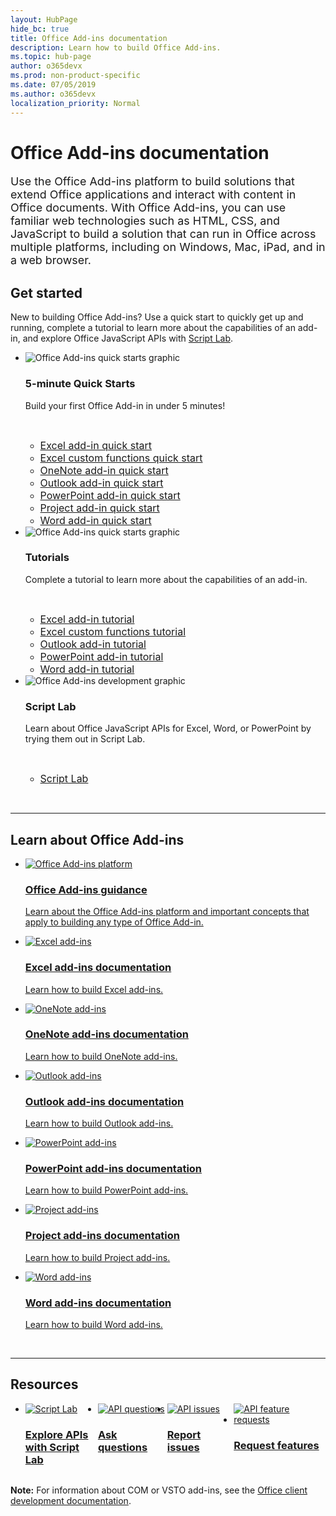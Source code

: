 ```yaml
---
layout: HubPage
hide_bc: true
title: Office Add-ins documentation
description: Learn how to build Office Add-ins.
ms.topic: hub-page
author: o365devx
ms.prod: non-product-specific
ms.date: 07/05/2019
ms.author: o365devx
localization_priority: Normal
---
```


<div id="main" class="v2">
    <div class="container">
        <h1>Office Add-ins documentation</h1>
        <p style="font-size: 1.12rem;margin-bottom: 1rem;">Use the Office Add-ins platform to build solutions that extend Office applications and interact with content in Office documents. With Office Add-ins, you can use familiar web technologies such as HTML, CSS, and JavaScript to build a solution that can run in Office across multiple platforms, including on Windows, Mac, iPad, and in a web browser.</p>
        <h2>Get started</h2>
        <p>New to building Office Add-ins? Use a quick start to quickly get up and running, complete a tutorial to learn more about the capabilities of an add-in, and explore Office JavaScript APIs with <a href="overview/explore-with-script-lab.md">Script Lab</a>.</p>
        <ul class="cardsK cols cols3">
            <li>
                <div class="cardSize">
                    <div class="cardPadding">
                        <div class="card">
                            <div class="cardImageOuter">
                                <div class="cardImage bgdAccent1">
                                    <img src="images/index-landing-page/get-started.svg" alt="Office Add-ins quick starts graphic" data-linktype="external" class="x-hidden-focus"/>
                                </div>
                            </div>
                            <div class="cardText">
                                <h3>5-minute Quick Starts</h3>
                                <p>Build your first Office Add-in in under 5 minutes!</p>
                                <br/>
                                <ul class="noBullet">
                                    <li><a class="barLink" style="font-size: 1rem;" href="quickstarts/excel-quickstart-jquery.md">Excel add-in quick start</a></li>
                                    <li><a class="barLink" style="font-size: 1rem;" href="quickstarts/excel-custom-functions-quickstart.md">Excel custom functions quick start</a></li>
                                    <li><a class="barLink" style="font-size: 1rem;" href="quickstarts/onenote-quickstart.md">OneNote add-in quick start</a></li>
                                    <li><a class="barLink" style="font-size: 1rem;" href="/outlook/add-ins/quick-start?context=office/dev/add-ins/context">Outlook add-in quick start</a></li>
                                    <li><a class="barLink" style="font-size: 1rem;" href="quickstarts/powerpoint-quickstart.md">PowerPoint add-in quick start</a></li>
                                    <li><a class="barLink" style="font-size: 1rem;" href="quickstarts/project-quickstart.md">Project add-in quick start</a></li>
                                    <li><a class="barLink" style="font-size: 1rem;" href="quickstarts/word-quickstart.md">Word add-in quick start</a></li>
                                </ul>
                            </div>
                        </div>
                    </div>
                </div>
            </li>
            <li>
                <div class="cardSize">
                    <div class="cardPadding">
                        <div class="card">
                            <div class="cardImageOuter">
                                <div class="cardImage bgdAccent1">
                                    <img src="images/index-landing-page/get-started-2.svg" alt="Office Add-ins quick starts graphic" data-linktype="external" class="x-hidden-focus"/>
                                </div>
                            </div>
                            <div class="cardText">
                                <h3>Tutorials</h3>
                                <p>Complete a tutorial to learn more about the capabilities of an add-in.</p>
                                <br/>
                                <ul class="noBullet">
                                    <li><a class="barLink" style="font-size: 1rem;" href="tutorials/excel-tutorial.md">Excel add-in tutorial</a></li>
                                    <li><a class="barLink" style="font-size: 1rem;" href="tutorials/excel-tutorial-create-custom-functions.md">Excel custom functions tutorial</a></li>
                                    <li><a class="barLink" style="font-size: 1rem;" href="/outlook/add-ins/addin-tutorial?context=office/dev/add-ins/context">Outlook add-in tutorial </a></li>
                                    <li><a class="barLink" style="font-size: 1rem;" href="tutorials/powerpoint-tutorial.md">PowerPoint add-in tutorial </a></li>
                                    <li><a class="barLink" style="font-size: 1rem;" href="tutorials/word-tutorial.md">Word add-in tutorial </a></li>
                                </ul>
                            </div>
                        </div>
                    </div>
                </div>
            </li>
            <li>
                <div class="cardSize">
                    <div class="cardPadding">
                        <div class="card">
                            <div class="cardImageOuter">
                                <div class="cardImage bgdAccent1">
                                    <img src="images/index-landing-page/monitor-with-code.svg" alt="Office Add-ins development graphic" data-linktype="external" class="x-hidden-focus"/>
                                </div>
                            </div>
                            <div class="cardText">
                                <h3>Script Lab</h3>
                                <p>Learn about Office JavaScript APIs for Excel, Word, or PowerPoint by trying them out in Script Lab.</p>
                                <br/>
                                <ul class="noBullet">
                                    <li><a class="barLink" style="font-size: 1rem;" href="overview/explore-with-script-lab.md">Script Lab</a></li>
                                </ul>
                            </div>
                        </div>
                    </div>
                </div>
            </li>
        </ul>
        <br/>
        <hr/>
        <h2>Learn about Office Add-ins</h2>
        <ul class="cardsM cols cols1">
            <li>
                <a class="card x-hidden-focus" href="overview/index.md">
                    <div class="cardImageOuter">
                        <div class="cardImage">
                            <img src="images/index/blocks.svg" alt="Office Add-ins platform" />
                        </div>
                    </div>
                    <div class="cardText">
                        <h3>Office Add-ins guidance</h3>
                        <p>Learn about the Office Add-ins platform and important concepts that apply to building any type of Office Add-in.</p>
                    </div>
                </a>
            </li>
        </ul>
        <ul class="cardsM cols cols3">
            <li>
                <a class="card x-hidden-focus" href="excel/index.md">
                <div class="cardImageOuter">
                    <div class="cardImage">
                        <img src="images/index/logo-excel.svg" alt="Excel add-ins" />
                    </div>
                </div>
                <div class="cardText">
                    <h3>Excel add-ins documentation</h3>
                    <p>Learn how to build Excel add-ins.</p>
                </div>
                </a>
            </li>
            <li>
                <a class="card x-hidden-focus" href="onenote/index.md">
                <div class="cardImageOuter">
                    <div class="cardImage">
                        <img src="images/index/logo-onenote.svg" alt="OneNote add-ins" />
                    </div>
                </div>
                <div class="cardText">
                    <h3>OneNote add-ins documentation</h3>
                    <p>Learn how to build OneNote add-ins.</p>
                </div>
                </a>
            </li>
            <li>
                <a class="card x-hidden-focus" href="outlook/index.md">
                <div class="cardImageOuter">
                    <div class="cardImage">
                        <img src="images/index/logo-outlook.svg" alt="Outlook add-ins" />
                    </div>
                </div>
                <div class="cardText">
                    <h3>Outlook add-ins documentation</h3>
                    <p>Learn how to build Outlook add-ins.</p>
                </div>
                </a>
            </li>
            <li>
                <a class="card x-hidden-focus" href="powerpoint/index.md">
                <div class="cardImageOuter">
                    <div class="cardImage">
                        <img src="images/index/logo-powerpoint.svg" alt="PowerPoint add-ins" />
                    </div>
                </div>
                <div class="cardText">
                    <h3>PowerPoint add-ins documentation</h3>
                    <p>Learn how to build PowerPoint add-ins.</p>
                </div>
                </a>
            </li>
            <li>
                <a class="card x-hidden-focus" href="project/index.md">
                <div class="cardImageOuter">
                    <div class="cardImage">
                        <img src="images/index/logo-project-server.svg" alt="Project add-ins" />
                    </div>
                </div>
                <div class="cardText">
                    <h3>Project add-ins documentation</h3>
                    <p>Learn how to build Project add-ins.</p>
                </div>
                </a>
            </li>
            <li>
                <a class="card x-hidden-focus" href="word/index.md">
                <div class="cardImageOuter">
                    <div class="cardImage">
                        <img src="images/index/logo-word.svg" alt="Word add-ins" />
                    </div>
                </div>
                <div class="cardText">
                    <h3>Word add-ins documentation</h3>
                    <p>Learn how to build Word add-ins.</p>
                </div>
                </a>
            </li>
        </ul>
        <br/>
        <hr/>
        <h2>Resources</h2>
        <ul class="cardsF cols cols4" style="display:flex!important;">
            <li>
                <div class="cardSize">
                    <div class="cardPadding">
                        <div class="card">
                            <div class="cardImageOuter">
                                <div class="cardImage">
                                    <a href="overview/explore-with-script-lab.md"><img src="images/index/ScriptLabLogoColor.svg" alt="Script Lab" /></a>
                                </div>
                            </div>
                            <div class="cardText">
                                <a href="overview/explore-with-script-lab.md"><h3>Explore APIs<br/>with Script Lab</h3></a>
                            </div>
                        </div>
                    </div>
                </div>
            </li>
            <li>
                <div class="cardSize">
                    <div class="cardPadding">
                        <div class="card">
                            <div class="cardImageOuter">
                                <div class="cardImage">
                                    <a href="https://stackoverflow.com/questions/tagged/office-js"><img src="images/index/i_support.svg" alt="API questions" /></a>
                                </div>
                            </div>
                            <div class="cardText">
                                <a href="https://stackoverflow.com/questions/tagged/office-js" target="_blank"><h3>Ask questions</h3></a>
                            </div>
                        </div>
                    </div>
                </div>
            </li>
            <li>
                <div class="cardSize">
                    <div class="cardPadding">
                        <div class="card">
                            <div class="cardImageOuter">
                                <div class="cardImage">
                                    <a href="https://github.com/officedev/office-js/issues" target="_blank"><img src="images/index/i_bug.svg" alt="API issues" /></a>
                                </div>
                            </div>
                            <div class="cardText">
                                <a href="https://github.com/officedev/office-js/issues" target="_blank"><h3>Report issues</h3></a>
                            </div>
                        </div>
                    </div>
                </div>
            </li>
            <li>
                <div class="cardSize">
                    <div class="cardPadding">
                        <div class="card">
                            <div class="cardImageOuter">
                                <div class="cardImage">
                                    <a href="https://officespdev.uservoice.com/" target="_blank"><img src="images/index/i_feedback.svg" alt="API feature requests" /></a>
                                </div>
                            </div>
                            <div class="cardText">
                                <a href="https://officespdev.uservoice.com/" target="_blank"><h3>Request features</h3></a>
                            </div>
                        </div>
                    </div>
                </div>
            </li>
        </ul>
        <p><b>Note:</b> For information about COM or VSTO add-ins, see the <a href="/office/client-developer/office-client-development" target="_blank">Office client development documentation</a>.</p>
    </div>
</div>